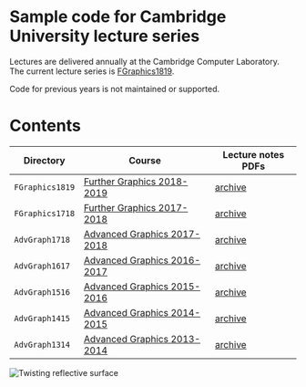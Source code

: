 # Sample code for Cambridge University lecture series 

Lectures are delivered annually at the Cambridge Computer Laboratory.  
The current lecture series is [FGraphics1819](https://github.com/AlexBenton/Teaching/tree/master/FGraphics1819).

Code for previous years is not maintained or supported.

# Contents

Directory                   | Course                                                                                | Lecture notes PDFs
----------------------------|---------------------------------------------------------------------------------------|-------------------------
`FGraphics1819`             | [Further Graphics 2018-2019](http://www.cl.cam.ac.uk/teaching/1819/FGraphics/)        | [archive](http://http://bentonian.com/Lectures/FGraphics1819/)
`FGraphics1718`             | [Further Graphics 2017-2018](http://www.cl.cam.ac.uk/teaching/1819/FGraphics/)        | [archive](http://http://bentonian.com/Lectures/FGraphics1718/)
`AdvGraph1718`              | [Advanced Graphics 2017-2018](http://www.cl.cam.ac.uk/teaching/1718/AdvGraph/)        | [archive](http://http://bentonian.com/Lectures/AdvGraph1718/)
`AdvGraph1617`              | [Advanced Graphics 2016-2017](http://www.cl.cam.ac.uk/teaching/1617/AdvGraph/)        | [archive](http://http://bentonian.com/Lectures/AdvGraph1617/)
`AdvGraph1516`              | [Advanced Graphics 2015-2016](http://www.cl.cam.ac.uk/teaching/1516/AdvGraph/)        | [archive](http://http://bentonian.com/Lectures/AdvGraph1516/)
`AdvGraph1415`              | [Advanced Graphics 2014-2015](http://www.cl.cam.ac.uk/teaching/1415/AdvGraph/)        | [archive](http://http://bentonian.com/Lectures/AdvGraph1415/)
`AdvGraph1314`              | [Advanced Graphics 2013-2014](http://www.cl.cam.ac.uk/teaching/1314/AdvGraph/)        | [archive](http://http://bentonian.com/Lectures/AdvGraph1314/)

![Twisting reflective surface](Twist.gif)